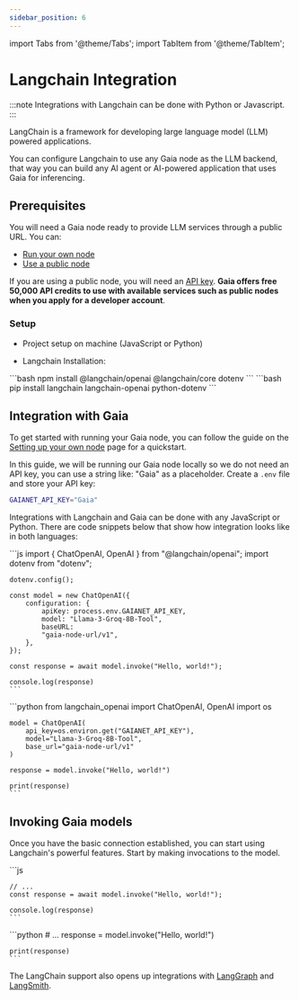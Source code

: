 ```yaml
---
sidebar_position: 6
---
```


import Tabs from '@theme/Tabs';
import TabItem from '@theme/TabItem';

# Langchain Integration

:::note
Integrations with Langchain can be done with Python or Javascript.
:::

LangChain is a framework for developing large language model (LLM) powered applications.

You can configure Langchain to use any Gaia node as the LLM backend, that way you can build any AI agent or AI-powered application that uses Gaia for inferencing.

## Prerequisites

You will need a Gaia node ready to provide LLM services through a public URL. You can:

- [Run your own node](../../getting-started/quick-start/quick-start.md)
- [Use a public node](../../nodes/nodes.md)

If you are using a public node, you will need an [API key](https://www.gaianet.ai/setting/gaia-api-keys). **Gaia offers free 50,000 API credits to use with available services such as public nodes when you apply for a developer account**.

### Setup

- Project setup on machine (JavaScript or Python)

- Langchain Installation:

<Tabs>
  <TabItem value="javascript" label="JavaScript" default>
    ```bash
    npm install @langchain/openai @langchain/core dotenv
    ```

  </TabItem>
  <TabItem value="python" label="Python">
    ```bash
    pip install langchain langchain-openai python-dotenv
    ```

  </TabItem>
</Tabs>

## Integration with Gaia

To get started with running your Gaia node, you can follow the guide on the [Setting up your own node](../../getting-started/quick-start/quick-start.md) page for a quickstart.

In this guide, we will be running our Gaia node locally so we do not need an API key, you can use a string like: "Gaia" as a placeholder. Create a `.env` file and store your API key:

```bash
GAIANET_API_KEY="Gaia"
```

Integrations with Langchain and Gaia can be done with any JavaScript or Python. There are code snippets below that show how integration looks like in both languages:

<Tabs>
  <TabItem value="javascript" label="JavaScript" default>
    ```js
    import { ChatOpenAI, OpenAI } from "@langchain/openai";
    import dotenv from "dotenv";
    
    dotenv.config();

    const model = new ChatOpenAI({
        configuration: {
            apiKey: process.env.GAIANET_API_KEY,
            model: "Llama-3-Groq-8B-Tool",
            baseURL:
            "gaia-node-url/v1",
        },
    });

    const response = await model.invoke("Hello, world!");

    console.log(response)
    ```

  </TabItem>
  <TabItem value="python" label="Python">
    ```python
    from langchain_openai import ChatOpenAI, OpenAI
    import os

    model = ChatOpenAI(
        api_key=os.environ.get("GAIANET_API_KEY"),
        model="Llama-3-Groq-8B-Tool",
        base_url="gaia-node-url/v1"
    )

    response = model.invoke("Hello, world!")

    print(response)
    ```

  </TabItem>
</Tabs>

## Invoking Gaia models

Once you have the basic connection established, you can start using Langchain's powerful features. Start by making invocations to the model.

<Tabs>
  <TabItem value="javascript" label="JavaScript" default>
    ```js
   
    // ...
    const response = await model.invoke("Hello, world!");

    console.log(response)
    ```

  </TabItem>
  <TabItem value="python" label="Python">
    ```python
    # ...
    response = model.invoke("Hello, world!")

    print(response)
    ```

  </TabItem>
</Tabs>

The LangChain support also opens up integrations with [LangGraph](https://www.langchain.com/langgraph) and [LangSmith](https://www.langchain.com/langsmith).
